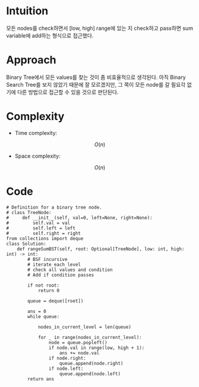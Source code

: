 # Intuition
<!-- Describe your first thoughts on how to solve this problem. -->
모든 nodes를 check하면서 [low, high] range에 있는 지 check하고 pass하면 
sum variable에 add하는 형식으로 접근했다. 

# Approach
<!-- Describe your approach to solving the problem. -->
Binary Tree에서 모든 values를 찾는 것이 좀 비효율적으로 생각된다. 
아직 Binary Search Tree를 보지 않았기 때문에 잘 모르겠지만, 그 쪽이 모든 node를 갈 필요각 없기에 
다른 방법으로 접근할 수 있을 것으로 판단된다. 

# Complexity
- Time complexity:
<!-- Add your time complexity here, e.g. $$O(n)$$ -->
$$O(n)$$ 

- Space complexity:
<!-- Add your space complexity here, e.g. $$O(n)$$ -->
$$O(n)$$ 

# Code
```
# Definition for a binary tree node.
# class TreeNode:
#     def __init__(self, val=0, left=None, right=None):
#         self.val = val
#         self.left = left
#         self.right = right
from collections import deque 
class Solution:
    def rangeSumBST(self, root: Optional[TreeNode], low: int, high: int) -> int:
        # BSF incursive 
        # iterate each level 
        # check all values and condition 
        # Add if condition passes 
        
        if not root:
            return 0

        queue = deque([root])

        ans = 0 
        while queue:
            
            nodes_in_current_level = len(queue)

            for _ in range(nodes_in_current_level):
                node = queue.popleft()
                if node.val in range(low, high + 1):
                    ans += node.val
                if node.right:
                    queue.append(node.right)
                if node.left:
                    queue.append(node.left)
        return ans           
        
    
```